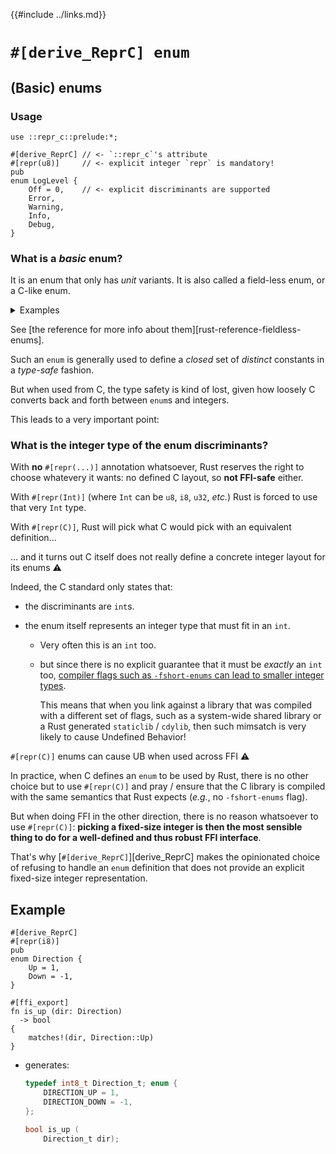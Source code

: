 {{#include ../links.md}}

# `#[derive_ReprC] enum`

## (Basic) enums

### Usage

```rust,noplaypen
use ::repr_c::prelude:*;

#[derive_ReprC] // <- `::repr_c`'s attribute
#[repr(u8)]     // <- explicit integer `repr` is mandatory!
pub
enum LogLevel {
    Off = 0,    // <- explicit discriminants are supported
    Error,
    Warning,
    Info,
    Debug,
}
```

### What is a _basic_ enum?

It is an enum that only has _unit_ variants. It is also
called a field-less enum, or a C-like enum.

<details><summary>Examples</summary>

```rust,noplaypen
enum Ordering {
    Less    /* = 0 */,
    Equal   /* = 1 */,
    Greater /* = 2 */,
}

/// The following discriminants are all guaranteed to be > 0.
enum ErrorKind {
    NotFound            = 1,
    PermissionDenied /* = 2 */,
    TimedOut         /* = 3 */,
    Interrupted      /* = 4 */,
    Other            /* = 5 */,
    // ...
}
```

</details>

See [the reference for more info about them][rust-reference-fieldless-enums].

Such an `enum` is generally used to define a _closed_ set of _distinct_
constants in a _type-safe_ fashion.

But when used from C, the type safety is kind of lost, given how loosely C
converts back and forth between `enum`s and integers.

This leads to a very important point:

### What is the integer type of the enum discriminants?

With **no** `#[repr(...)]` annotation whatsoever, Rust reserves the right to
choose whatevery it wants: no defined C layout, so **not FFI-safe** either.

With `#[repr(Int)]` (where `Int` can be `u8`, `i8`, `u32`,
_etc._) Rust is forced to use that very `Int` type.

With `#[repr(C)]`, Rust will pick what C would pick with an equivalent
definition...

... and it turns out C itself does not really define a concrete integer layout
for its enums ⚠️

Indeed, the C standard only states that:

  - the discriminants are `int`s.

  - the enum itself represents an integer type that must fit in an `int`.

      - Very often this is an `int` too.

      - but since there is no explicit guarantee that it must be _exactly_
        an `int` too, [compiler flags such as `-fshort-enums` can lead to
        smaller integer types](https://oroboro.com/short-enum/).

        This means that when you link against a library that was compiled
        with a different set of flags, such as a system-wide shared library
        or a Rust generated `staticlib` / `cdylib`, then such mimsatch is
        very likely to cause Undefined Behavior!

<span class="warning">

`#[repr(C)]` enums can cause UB when used across FFI ⚠️

</span>

In practice, when C defines an `enum` to be used by Rust, there is no other
choice but to use `#[repr(C)]` and pray / ensure that the C library is compiled
with the same semantics that Rust expects (_e.g._, no `-fshort-enums` flag).

But when doing FFI in the other direction, there is no reason whatsoever to use
`#[repr(C)]`: **picking a fixed-size integer is then the most sensible thing to
do for a well-defined and thus robust FFI interface**.

That's why [`#[derive_ReprC]`][derive_ReprC] makes the opinionated choice of
refusing to handle an `enum` definition that does not provide an
explicit fixed-size integer representation.

## Example

```rust,noplaypen
#[derive_ReprC]
#[repr(i8)]
pub
enum Direction {
    Up = 1,
    Down = -1,
}

#[ffi_export]
fn is_up (dir: Direction)
  -> bool
{
    matches!(dir, Direction::Up)
}
```

  - generates:

    ```c
    typedef int8_t Direction_t; enum {
        DIRECTION_UP = 1,
        DIRECTION_DOWN = -1,
    };

    bool is_up (
        Direction_t dir);
    ```
